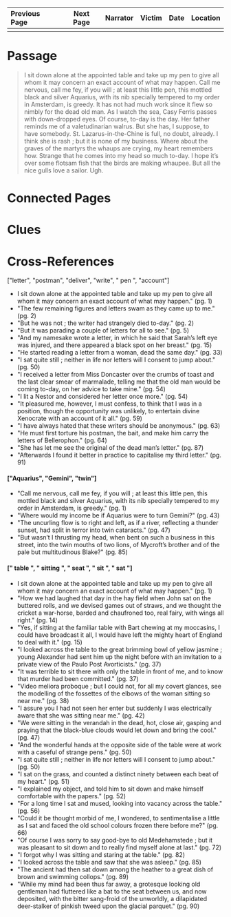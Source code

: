 | Previous Page | Next Page | Narrator | Victim | Date | Location |
|:--------------|:---------:|---------:|-------:|-----:|---------:|
|               |           |          |        |      |          |

# Passage
>﻿I sit down alone at the appointed table and take up my pen to give all whom it may concern an exact account of what may happen. Call me nervous, call me fey, if you will ; at least this little pen, this mottled black and silver Aquarius, with its nib specially tempered to my order in Amsterdam, is greedy. It has not had much work since it flew so nimbly for the dead old man. As I watch the sea, Casy Ferris passes with down-dropped eyes. Of course, to-day is the day. Her father reminds me of a valetudinarian walrus. But she has, I suppose, to have somebody. St. Lazarus-in-the-Chine is full, no doubt, already. I think she is rash ; but it is none of my business. Where about the graves of the martyrs the whaups are crying, my heart remembers how. Strange that he comes into my head so much to-day. I hope it’s over some flotsam fish that the birds are making whaupee. But all the nice gulls love a sailor. Ugh.
# Connected Pages
# Clues
# Cross-References
["letter", "postman", "deliver", "write", " pen ", "account"]
* I sit down alone at the appointed table and take up my pen to give all whom it may concern an exact account of what may happen." (pg. 1)
* "The few remaining figures and letters swam as they came up to me." (pg. 2)
* "But he was not ; the writer had strangely died to-day." (pg. 2)
* "But it was parading a couple of letters for all to see." (pg. 5)
* "And my namesake wrote a letter, in which he said that Sarah’s left eye was injured, and there appeared a black spot on her breast." (pg. 15)
* "He started reading a letter from a woman, dead the same day." (pg. 33)
* "I sat quite still ; neither in life nor letters will I consent to jump about." (pg. 50)
* "I received a letter from Miss Doncaster over the crumbs of toast and the last clear smear of marmalade, telling me that the old man would be coming to-day, on her advice to take mine." (pg. 54)
* "I lit a Nestor and considered her letter once more." (pg. 54)
* "It pleasured me, however, I must confess, to think that I was in a position, though the opportunity was unlikely, to entertain divine Xenocrate with an account of it all." (pg. 59)
* "I have always hated that these writers should be anonymous." (pg. 63)
* "He must first torture his postman, the bait, and make him carry the letters of Bellerophon." (pg. 64)
* "She has let me see the original of the dead man’s letter." (pg. 87)
* "Afterwards I found it better in practice to capitalise my third letter." (pg. 91)

#### ["Aquarius", "Gemini", "twin"]
* "Call me nervous, call me fey, if you will ; at least this little pen, this mottled black and silver Aquarius, with its nib specially tempered to my order in Amsterdam, is greedy." (pg. 1)
* "Where would my income be if Aquarius were to turn Gemini?" (pg. 43)
* "The uncurling flow is to right and left, as if a river, reflecting a thunder sunset, had split in terror into twin cataracts." (pg. 47)
* "But wasn’t I thrusting my head, when bent on such a business in this street, into the twin mouths of two lions, of Mycroft’s brother and of the pale but multitudinous Blake?" (pg. 85)

#### [" table ", " sitting ", " seat ", " sit ", " sat "]
* I sit down alone at the appointed table and take up my pen to give all whom it may concern an exact account of what may happen." (pg. 1)
* "How we had laughed that day in the hay field when John sat on the buttered rolls, and we devised games out of straws, and we thought the cricket a war-horse, barded and chaufroned too, real fairy, with wings all right." (pg. 14)
* "Yes, if sitting at the familiar table with Bart chewing at my moccasins, I could have broadcast it all, I would have left the mighty heart of England to deal with it." (pg. 15)
* "I looked across the table to the great brimming bowl of yellow jasmine ; young Alexander had sent him up the night before with an invitation to a private view of the Paulo Post Avorticists." (pg. 37)
* "It was terrible to sit there with only the table in front of me, and to know that murder had been committed." (pg. 37)
* "Video meliora proboque ; but I could not, for all my covert glances, see the modelling of the fossettes of the elbows of the woman sitting so near me." (pg. 38)
* "I assure you I had not seen her enter but suddenly I was electrically aware that she was sitting near me." (pg. 42)
* "We were sitting in the verandah in the dead, hot, close air, gasping and praying that the black-blue clouds would let down and bring the cool." (pg. 47)
* "And the wonderful hands at the opposite side of the table were at work with a caseful of strange pens." (pg. 50)
* "I sat quite still ; neither in life nor letters will I consent to jump about." (pg. 50)
* "I sat on the grass, and counted a distinct ninety between each beat of my heart." (pg. 51)
* "I explained my object, and told him to sit down and make himself comfortable with the papers." (pg. 52)
* "For a long time I sat and mused, looking into vacancy across the table." (pg. 56)
* "Could it be thought morbid of me, I wondered, to sentimentalise a little as I sat and faced the old school colours frozen there before me?" (pg. 66)
* "Of course I was sorry to say good-bye to old Medehamstede ; but it was pleasant to sit down and to really find myself alone at last." (pg. 72)
* "I forgot why I was sitting and staring at the table." (pg. 82)
* "I looked across the table and saw that she was asleep." (pg. 85)
* "The ancient had then sat down among the heather to a great dish of brown and swimming collops." (pg. 89)
* "While my mind had been thus far away, a grotesque looking old gentleman had fluttered like a bat to the seat between us, and now deposited, with the bitter sang-froid of the unworldly, a dilapidated deer-stalker of pinkish tweed upon the glacial parquet." (pg. 90)
